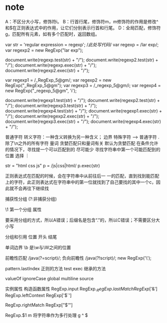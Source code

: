 # note

A：不区分大小写，修饰符i。
B：行首行尾，修饰符m，m修饰符的作用是修改^和$在正则表达式中的作用，让它们分别表示行首和行尾。
D：全局匹配，修饰符g，匹配所有元素，如有多个匹配时，返回数组。

var str = 'regular expression = regexp';
/*此处写代码*/
var regexp = /lar exp/;
var regexp2 = new RegExp("lar exp");

document.write(regexp.test(str) + "/");
document.write(regexp2.test(str) + "/");
document.write(regexp.exec(str) + "/");
document.write(regexp2.exec(str) + "/");

var regexp1 = /_RegExp_5@gm/;
var regexp2 = new RegExp("_RegExp_5@gm");
var regexp3 = /_regexp_5@gm/i;
var regexp4 = new RegExp("_regexp_5@gm", 'i');

document.write(regexp1.test(str) + "/");
document.write(regexp2.test(str) + "/");
document.write(regexp3.test(str) + "/");
document.write(regexp4.test(str) + "/");
document.write(regexp1.exec(str) + "/");
document.write(regexp2.exec(str) + "/");
document.write(regexp3.exec(str) + "/");
document.write(regexp4.exec(str) + "/");

普通字符
转义字符：一种含义转换为另一种含义；
边界
特殊字符 --> 普通字符
. 除了\n之外的所有字符
量词
贪婪匹配只和量词有关
默认为贪婪匹配
在条件允许的情况下，寻找提一个可以匹配到的
尽可能少
寻找字符串中第一个可能匹配到的位置
选择 ｜

str = "html css js"
p = /js|css|html/
p.exec(str)

正则表达式在匹配的时候，会在字符串中从前往后一 一的匹配，直到找到能匹配上的字符，此正则表达式在字符串中的第一位就找到了自己要找的其中一个c，因此就不会再往下继续找

捕获性分组
(?:非捕获分组)

\1 第一个分组
属性

要采用分组的方式，所以A错误；后缀名是包含“.”的，所以C错误；不需要区分大小写

分组和引用
位置
开头
结尾

单词边界
\b 是\w与\W之间的位置

前瞻性匹配
/java(?=script)/;
负向前瞻性
/java(?!script)/;
new RegExp('\\');

pattern.lastIndex
正则的方法
test
exec
继承的方法

valueOf
ignoreCase
global
multiline
source

实例属性
构造函数属性
RegExp.input
RegExp.$_
RegExp.lastMatch
RegExp['$&']
RegExp.leftContext
RegExp['$`']

RegExp.rightMatch
RegExp["$'"]

RegExp.$1
m 将字符串作为多行处理
g ^ $
